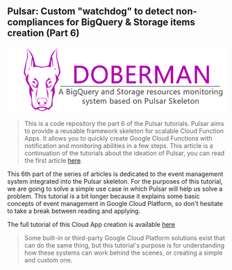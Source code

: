 ## Pulsar: Custom "watchdog" to detect non-compliances for BigQuery & Storage items creation (Part 6)

![Logger Sink creation](readme/doberman_256_850.png)

> This is a code repository the part 6 of the Pulsar tutorials. Pulsar aims to provide a reusable framework skeleton for
> scalable Cloud Function Apps. It allows you to quickly create Google Cloud Functions with notification and monitoring 
> abilities in a few steps. This article is a continuation of the tutorials about the ideation of Pulsar, you can read 
> the first article [here](https://medium.com/@ktiyab_42514/pulsar-a-tutorial-of-a-reusable-native-google-cloud-app-skeleton-for-events-based-functions-part-83a1dd71a1be).

This 6th part of the series of articles is dedicated to the event management system integrated into the Pulsar skeleton.
For the purposes of this tutorial, we are going to solve a simple use case in which Pulsar will help us solve a problem.
This tutorial is a bit longer because it explains some basic concepts of event management in Google Cloud Platform, 
so don't hesitate to take a break between reading and applying.

The full tutorial of this Cloud App creation is available [here]()

> Some built-in or third-party Google Cloud Platform solutions exist that can do the same thing, but this tutorial's 
> purpose is for understanding how these systems can work behind the scenes, or creating a simple and custom one.